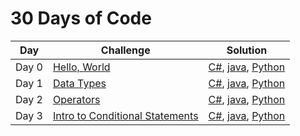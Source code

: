 # 30 Days of Code

Day       |                    Challenge                    |                    Solution                    | 
--------- | ----------------------------------------------- | ---------------------------------------------- |
Day 0     | [Hello, World](https://www.hackerrank.com/challenges/30-hello-world) | [C#](https://github.com/gscvirus/hackerRank/blob/master/30%20Days%20of%20Code/Day%200%20Hello%2C%20World/Solution.cs), [java](https://github.com/gscvirus/hackerRank/blob/master/30%20Days%20of%20Code/Day%200%20Hello%2C%20World/Solution.java), [Python](https://github.com/gscvirus/hackerRank/blob/master/30%20Days%20of%20Code/Day%200%20Hello%2C%20World/Solution.py) |
Day 1     | [Data Types](https://www.hackerrank.com/challenges/30-data-types/problem) | [C#](https://github.com/gscvirus/hackerRank/blob/master/30%20Days%20of%20Code/Day%201%20Data%20Types/Solution.cs), [java](https://github.com/gscvirus/hackerRank/blob/master/30%20Days%20of%20Code/Day%201%20Data%20Types/Solution.java), [Python](https://github.com/gscvirus/hackerRank/blob/master/30%20Days%20of%20Code/Day%201%20Data%20Types/Solution.py) |
Day 2     | [Operators](https://www.hackerrank.com/challenges/30-operators/problem) | [C#](https://github.com/gscvirus/hackerRank/blob/master/30%20Days%20of%20Code/Day%202%20Operators/Solution.cs), [java](https://github.com/gscvirus/hackerRank/blob/master/30%20Days%20of%20Code/Day%202%20Operators/Solution.java), [Python](https://github.com/gscvirus/hackerRank/blob/master/30%20Days%20of%20Code/Day%202%20Operators/Solution.py) |
Day 3     | [Intro to Conditional Statements](https://www.hackerrank.com/challenges/30-conditional-statements/problem) | [C#](https://github.com/gscvirus/hackerRank/blob/master/30%20Days%20of%20Code/Day%203%20Conditional%20Statements/Solution.cs), [java](https://github.com/gscvirus/hackerRank/blob/master/30%20Days%20of%20Code/Day%203%20Conditional%20Statements/Solution.java), [Python](https://github.com/gscvirus/hackerRank/blob/master/30%20Days%20of%20Code/Day%203%20Conditional%20Statements/Solution.py) |